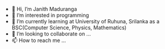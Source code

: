 - 👋 Hi, I’m Janith Maduranga
- 👀 I’m interested in programming 
- 🌱 I’m currently learning at University of Ruhuna, Srilanka as a BSC(Computer Science, Physics, Mathematics)
- 💞️ I’m looking to collaborate on ...
- 📫 How to reach me ...

<!---
janith27/janith27 is a ✨ special ✨ repository because its `README.md` (this file) appears on your GitHub profile.
You can click the Preview link to take a look at your changes.
--->
